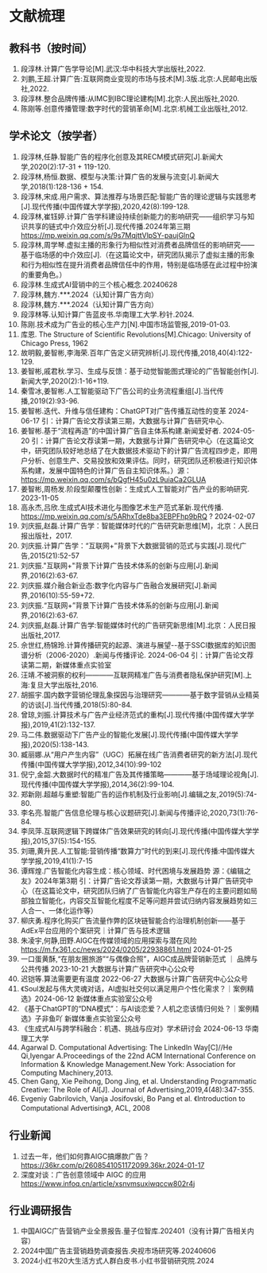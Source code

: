 # 文献梳理
## 教科书（按时间）
1. 段淳林.计算广告学导论[M].武汉:华中科技大学出版社,2022.
2. 刘鹏,王超.计算广告:互联网商业变现的市场与技术[M].3版.北京:人民邮电出版社,2022.
3. 段淳林.整合品牌传播:从IMC到IBC理论建构[M].北京:人民出版社,2020.
4. 陈刚等.创意传播管理:数字时代的营销革命[M].北京:机械工业出版社,2012.

## 学术论文（按学者）
1. 段淳林,任静.智能广告的程序化创意及其RECM模式研究[J].新闻大学,2020(2):17-31 + 119-120.
2. 段淳林,杨恒.数据、模型与决策:计算广告的发展与流变[J].新闻大学,2018(1):128-136 + 154.
3. 段淳林,宋成.用户需求、算法推荐与场景匹配:智能广告的理论逻辑与实践思考[J].现代传播(中国传媒大学学报),2020,42(8):199-128.
4. 段淳林,崔钰婷.计算广告学科建设持续创新能力的影响研究——组织学习与知识共享的链式中介效应分析[J].现代传播.2024年第三期 https://mp.weixin.qq.com/s/9s7MqjttVlpSY-paujGlnQ
5. 段淳林,周学琴.虚拟主播的形象行为相似性对消费者品牌信任的影响研究——基于临场感的中介效应[J].（在这篇论文中，研究团队揭示了虚拟主播的形象和行为相似性在提升消费者品牌信任中的作用，特别是临场感在此过程中扮演的重要角色。）
6. 段淳林.生成式AI营销中的三个核心概念.20240628
7. 段淳林,魏方.***.2024（认知计算广告方向）
8. 段淳林,魏方.***.2024（认知计算广告方向）
9. 段淳林等.认知计算广告蓝皮书.华南理工大学.秒针.2024.
10. 陈刚.技术成为广告业的核心生产力[N].中国市场监管报,2019-01-03.
11. 库恩. The Structure of Scientific Revolutions[M].Chicago: University of Chicago Press, 1962
12. 故明毅,姜智彬,李海荣.百年广告定义研究辨析[J].现代传播,2018,40(4):122-129.
13. 姜智彬,戚君秋.学习、生成与反馈：基于动觉智能图式理论的广告智能创作[J].新闻大学,2020(2):1-16+119.
14. 秦雪冰,姜智彬.人工智能驱动下广告公司的业务流程重组[J].当代传播,2019(2):93-96.
15. 姜智彬.迭代、升维与信任建构：ChatGPT对广告传播互动性的变革 2024-06-17 引：计算广告论文荐读第三期，大数据与计算广告研究中心.
16. 姜智彬.基于“流程再造”的中国计算广告自主体系构建.新闻爱好者. 2024-05-20 引：计算广告论文荐读第一期，大数据与计算广告研究中心（在这篇论文中，研究团队较好地总结了在大数据技术驱动下的计算广告流程四步走，即用户分析、创意生产、交易投放和效果评估。同时，研究团队还积极进行知识体系构建，发展中国特色的计算广告自主知识体系。）源：https://mp.weixin.qq.com/s/bQgfH45u0zL9uiaCa2GLUA
17. 姜智彬,周杨发.阶段型颠覆性创新：生成式人工智能对广告产业的影响研究. 2023-11-05
18. 高永杰,吕欣.生成式AI技术进化与图像艺术生产范式革新.现代传播. https://mp.weixin.qq.com/s/5ARhxTde8ba3EBPFhp9bRQ ? 2024-02-07
19. 刘庆振,赵磊.计算广告学：智能媒体时代的广告研究新思维[M]，北京：人民日报出版社，2017.
20. 刘庆振.计算广告学：“互联网+”背景下大数据营销的范式与实践[J].现代广告,2015(21):52-57
21. 刘庆振."互联网+"背景下计算广告技术体系的创新与应用[J].新闻界,2016(2):63-67.
22. 刘庆振.媒介融合新业态:数字化内容与广告融合发展研究[J].新闻界,2016(10):55-59+72.
23. 刘庆振.“互联网+”背景下计算广告技术体系的创新与应用[J].新闻界,2016(2):63-67.
24. 刘庆振,赵磊.计算广告学:智能媒体时代的广告研究新思维[M].北京：人民日报出版社,2017.
25. 佘世红,杨锦玲.计算传播研究的起源、演进与展望--基于SSCI数据库的知识图谱分析（2006-2020）.新闻与传播评论. 2024-06-04 引：计算广告论文荐读第二期，新媒体重点实验室
26. 汪靖.不被洞察的权利————互联网精准广告与消费者隐私保护研究[M].上海:复旦大学出版社,2016.
27. 胡振宇.国内数字营销伦理乱象探因与治理研究————基于数字营销从业精英的访谈[J].当代传播,2018(5):80-84.
28. 曾琼,刘振.计算技术与广告产业经济范式的重构[J].现代传播(中国传媒大学学报),2019,41(2):132-137.
29. 马二伟.数据驱动下广告产业的智能化发展[J].现代传播(中国传媒大学学报),2020(5):138-143.
30. 臧丽娜.从“用户产生内容”（UGC）拓展在线广告消费者研究的新方法[J].现代传播(中国传媒大学学报),2012,34(10):99-102
31. 倪宁,金韶.大数据时代的精准广告及其传播策略————基于场域理论视角[J].现代传播(中国传媒大学学报),2014,36(2):99-104.
32. 郑新刚.超越与重塑:智能广告的运作机制及行业影响[J].编辑之友,2019(5):74-80.
33. 李名亮.智能广告信息伦理与核心议题研究[J].新闻与传播评论,2020,73(1):76-84.
34. 李凤萍.互联网逻辑下跨媒体广告效果研究的转向[J].现代传播(中国传媒大学学报),2015,37(5):154-155.
35. 刘珊,黄升民.人工智能:营销传播“数算力”时代的到来[J].现代传播:中国传媒大学学报,2019,41(1):7-15
36. 谭辉煌.广告智能化内容生成：核心领域、时代困境与发展趋势 源：《编辑之友》2024年第3期 引：计算广告论文荐读第一期，大数据与计算广告研究中心（在这篇论文中，研究团队归纳了广告智能化内容生产存在的主要问题如局部独立智能化，内容交互智能化程度不足等问题并尝试归纳内容发展趋势如三人合一、一体化运作等）
37. 柳庆勇.程序化购买广告流量作弊的区块链智能合约治理机制创新——基于AdEx平台应用的个案研究｜计算广告与技术逻辑
38. 朱凌宇,何静,田野.AIGC在传媒领域的应用探索与潜在风险 https://m.fx361.cc/news/2024/0205/22938861.html 2024-01-25
39. 一口蛋黄酥,“在朋友圈旅游”“与偶像合照”，AIGC成品牌营销新范式 ｜ 品牌与公共传播 2023-10-21 大数据与计算广告研究中心公众号
40. 迟铠等.算法需要更有温度 2022-06-27 大数据与计算广告研究中心公众号
41. 《Soul发起与伟大灵魂对话，AI虚拟社交何以满足用户个性化需求？｜案例精选》2024-06-12 新媒体重点实验室公众号
42. 《基于ChatGPT的“DNA模式”：与AI谈恋爱？人机之恋该情归何处？｜案例精选》子非鱼吖 新媒体重点实验室公众号
43. 《生成式AI与跨学科融合：机遇、挑战与应对》学术研讨会 2024-06-13 华南理工大学
44. Agarwal D. Computational Advertising: The LinkedIn Way[C]//He Qi,Iyengar A.Proceedings of the 22nd ACM International Conference on Information & Knowledge Management.New York: Association for Computing Machinery,2013.
45. Chen Gang, Xie Peihong, Dong Jing, et al. Understanding Programmatic Creative: The Role of AI[J]. Journal of Advertising,2019,4(48):347-355.
46. Evgeniy Gabrilovich, Vanja Josifovski, Bo Pang et al. 《Introduction to Computational Advertising》, ACL, 2008

## 行业新闻
1. 过去一年，他们如何靠AIGC搞爆款广告？ https://36kr.com/p/2608541051172099.36kr.2024-01-17
2. 深度对谈：广告创意领域中 AIGC 的应用 https://www.infoq.cn/article/xsnvmsuxiwqccw802r4j

## 行业调研报告
1. 中国AIGC广告营销产业全景报告.量子位智库.202401（没有计算广告相关内容）
2. 2024中国广告主营销趋势调查报告.央视市场研究等.20240606
3. 2024小红书20大生活方式人群白皮书.小红书营销研究院.2024